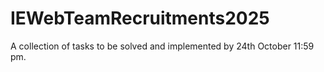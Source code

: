 # IEWebTeamRecruitments2025
A collection of tasks to be solved and implemented by 24th October 11:59 pm. 
